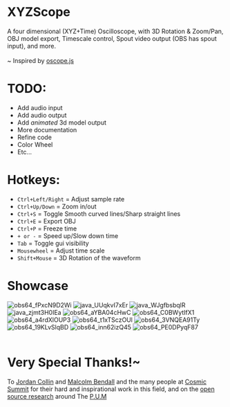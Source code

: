 # XYZScope
A four dimensional (XYZ+Time) Oscilloscope, with 3D Rotation & Zoom/Pan, OBJ model export, Timescale control, Spout video output (OBS has spout input), and more. <br><br>
~ Inspired by [oscope.js](https://ondras.github.io/oscope/)<br>

# TODO:
- Add audio input
- Add audio output
- Add _animated_ 3d model output
- More documentation
- Refine code
- Color Wheel
- Etc... 

# Hotkeys:
- `Ctrl+Left/Right` = Adjust sample rate
- `Ctrl+Up/Down` = Zoom in/out
- `Ctrl+S` = Toggle Smooth curved lines/Sharp straight lines
- `Ctrl+E` = Export OBJ
- `Ctrl+P` = Freeze time
- `+ or -` = Speed up/Slow down time
- `Tab` = Toggle gui visibility
- `Mousewheel` = Adjust time scale
- `Shift+Mouse` = 3D Rotation of the waveform

# Showcase
![obs64_fPxcN9D2Wi](https://github.com/user-attachments/assets/511eb18e-6524-4d81-8e21-4041f89e8481)
![java_UUqkvI7xEr](https://github.com/user-attachments/assets/2a4ba9e5-4162-4bb7-b72f-8b4cbc599d1d)
![java_WJgfbsbqlR](https://github.com/user-attachments/assets/20eb2d2c-f0bc-4ff9-be39-4e713b872cb9)
![java_zjmt3H0IEa](https://github.com/user-attachments/assets/bb9a5ccb-6819-468b-b171-00d8d464f775)
![obs64_aYBA04cHwC](https://github.com/user-attachments/assets/7d289356-4fcb-475e-bf50-30a06120ec58) 
![obs64_C0BWytIfX1](https://github.com/user-attachments/assets/61240221-eb74-41ea-9f6b-3e00eef90b9b)
![obs64_a4rdXlOUP3](https://github.com/user-attachments/assets/f7dc9f35-ce15-4116-ab4b-55970e801fa3)
![obs64_t1xTSczOUl](https://github.com/user-attachments/assets/99518e24-591a-47b9-902b-84231a523de9)
![obs64_3VNQEA91Ty](https://github.com/user-attachments/assets/c20424c9-4310-446d-aae0-0db31004072b)
![obs64_19KLvSlqBD](https://github.com/user-attachments/assets/02d6f32e-490f-4067-affa-07ed7f1437c1)
![obs64_inn62izQ45](https://github.com/user-attachments/assets/f87d8007-a828-4c54-b707-1b3c9180b4de)
![obs64_PE0DPyqF87](https://github.com/user-attachments/assets/57508104-eec9-40f6-8ffe-0a9d3970d9fa)
<br>
<br>
# Very Special Thanks!~ 
To [Jordan Collin](https://alchemicalscience.org/) and [Malcolm Bendall](https://www.howtube.com/channels/StrikeFoundationEarth#tab_all_videos) and the many people at [Cosmic Summit](https://www.youtube.com/watch?v=JsGz8G_VQJM) for their hard and inspirational work in this field, and on the [open source research](https://www.ascensiondynamics.org/blog-noteworthy/plasmoid-unification-model) around The [P.U.M](https://cdn.prod.website-files.com/5cc5e9c2dca8019de9074c56/6393fdf28871b165b87339ac_Plasmoid_Unification_Model_vertical.pdf)
